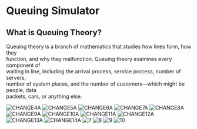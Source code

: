 #  Queuing Simulator

## What is Queuing Theory?

Queuing theory is a branch of mathematics that studies how lines form, how they <br>
function, and why they malfunction. Queuing theory examines every component of <br>
waiting in line, including the arrival process, service process, number of servers, <br>
number of system places, and the number of customers—which might be people, data <br>
packets, cars, or anything else.<br>


![CHANGE4A](https://user-images.githubusercontent.com/65020391/187062999-7011b873-f7d6-440e-b80a-241984e9a422.png)
![CHANGE5A](https://user-images.githubusercontent.com/65020391/187063008-f949e350-06b7-47fc-a0f9-85e6e5b04e30.png)
![CHANGE6A](https://user-images.githubusercontent.com/65020391/187063012-e79910a1-2d8f-468d-a629-d891b43ab6e5.png)
![CHANGE7A](https://user-images.githubusercontent.com/65020391/187063014-ce4c4753-2023-48f7-8acd-991402e5f810.png)
![CHANGE8A](https://user-images.githubusercontent.com/65020391/187063022-92a3cc49-2e2f-4e83-9d81-8583760c7c5d.png)
![CHANGE9A](https://user-images.githubusercontent.com/65020391/187063024-dcc68895-3703-4b4a-9000-7e6282aacfbb.png)
![CHANGE10A](https://user-images.githubusercontent.com/65020391/187063028-9c2888ae-292d-414c-a310-e85eb3c4ec18.png)
![CHANGE11A](https://user-images.githubusercontent.com/65020391/187063037-e3b38abc-55a0-443a-9cee-f96f4235083c.png)
![CHANGE12A](https://user-images.githubusercontent.com/65020391/187063045-dafa861f-74a3-47ba-988f-b8b300ec938a.png)
![CHANGE13A](https://user-images.githubusercontent.com/65020391/187063053-28207ee0-1bdf-4285-9c15-a030d5c187d4.png)
![CHANGE14A](https://user-images.githubusercontent.com/65020391/187063057-641aea64-5247-4134-84f2-0408ed9afd22.png)
![7](https://user-images.githubusercontent.com/65020391/187063101-4f22f7eb-e91a-4d6c-9e27-55bd6901d893.PNG)
![8](https://user-images.githubusercontent.com/65020391/187063086-f312058c-ab4b-4ab9-97c5-01df80ab10cb.PNG)
![9](https://user-images.githubusercontent.com/65020391/187063091-d1574680-6b39-4032-afba-a1fd20644321.PNG)
![10](https://user-images.githubusercontent.com/65020391/187063095-17fa4045-96f1-4525-ac47-3d51e65d2224.PNG)

